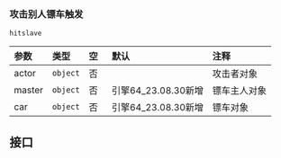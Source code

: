 ### 攻击别人镖车触发

`hitslave`

| 参数   | 类型     | 空   | 默认                | 注释         |
| :----- | :------- | :--- | :------------------ | :----------- |
| actor  | `object` | 否   |                     | 攻击者对象   |
| master | `object` | 否   | 引擎64_23.08.30新增 | 镖车主人对象 |
| car    | `object` | 否   | 引擎64_23.08.30新增 | 镖车对象     |

## 接口

